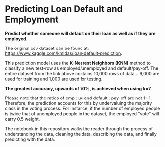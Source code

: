 # Predicting Loan Default and Employment

<b>Predict whether someone will default on their loan as well as if they are employed.</b>

The original csv dataset can be found at: https://www.kaggle.com/kmldas/loan-default-prediction.

This prediction model uses the <b>K-Nearest Neighbors (KNN)</b> method to classify a new test-row as employed/unemployed and default/pay-off. The entire dataset from the link above contains 10,000 rows of data... 9,000 are used for training and 1,000 are used for testing. 

<b>The greatest accuracy, upwards of 70%, is achieved when using k=7.</b>

Please note that the ratios of emp : ue and default : pay-off are not 1 : 1. Therefore, the prediction accounts for this by undervaluing the majority class in the voting process. For instance, if the number of employed people is twice that of unemployed people in the dataset, the employed "vote" will carry 0.5 weight. 

The notebook in this repository walks the reader through the process of understanding the data, cleaning the data, describing the data, and finally predicting with the data. 
